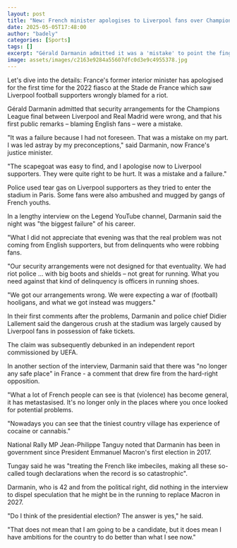 ```yaml
---
layout: post
title: "New: French minister apologises to Liverpool fans over Champions League chaos"
date: 2025-05-05T17:48:00
author: "badely"
categories: [Sports]
tags: []
excerpt: "Gérald Darmanin admitted it was a 'mistake' to point the finger at Liverpool fans for the security breakdown at the 2022 final."
image: assets/images/c2163e9284a55607dfc0d3e9c4955378.jpg
---
```


Let's dive into the details: France's former interior minister has apologised for the first time for the 2022 fiasco at the Stade de France which saw Liverpool football supporters wrongly blamed for a riot.

Gérald Darmanin admitted that security arrangements for the Champions League final between Liverpool and Real Madrid were wrong, and that his first public remarks – blaming English fans – were a mistake.

"It was a failure because I had not foreseen.  That was a mistake on my part. I was led astray by my preconceptions," said Darmanin, now France's justice minister.

"The scapegoat was easy to find, and I apologise now to Liverpool supporters. They were quite right to be hurt. It was a mistake and a failure."

Police used tear gas on Liverpool supporters as they tried to enter the stadium in Paris. Some fans were also ambushed and mugged by gangs of French youths. 

In a lengthy interview on the Legend YouTube channel, Darmanin said the night was "the biggest failure" of his career.

"What I did not appreciate that evening was that the real problem was not coming from English supporters, but from delinquents who were robbing fans.

"Our security arrangements were not designed for that eventuality.  We had riot police … with big boots and shields – not great for running. What you need against that kind of delinquency is officers in running shoes.

"We got our arrangements wrong.  We were expecting a war of (football) hooligans, and what we got instead was muggers."

In their first comments after the problems, Darmanin and police chief Didier Lallement said the dangerous crush at the stadium was largely caused by Liverpool fans in possession of fake tickets. 

The claim was subsequently debunked in an independent report commissioned by UEFA.

In another section of the interview, Darmanin said that there was "no longer any safe place" in France - a comment that drew fire from the hard-right opposition.

"What a lot of French people can see is that (violence) has become general, it has metastasised.  It's no longer only in the places where you once looked for potential problems.

"Nowadays you can see that the tiniest country village has experience of cocaine or cannabis."

National Rally MP Jean-Philippe Tanguy noted that Darmanin has been in government since President Emmanuel Macron's first election in 2017.

Tungay said he was "treating the French like imbeciles, making all these so-called tough declarations when the record is so catastrophic".

Darmanin, who is 42 and from the political right, did nothing in the interview to dispel speculation that he might be in the running to replace Macron in 2027.

"Do I think of the presidential election? The answer is yes," he said. 

"That does not mean that I am going to be a candidate, but it does mean I have ambitions for the country to do better than what I see now."

